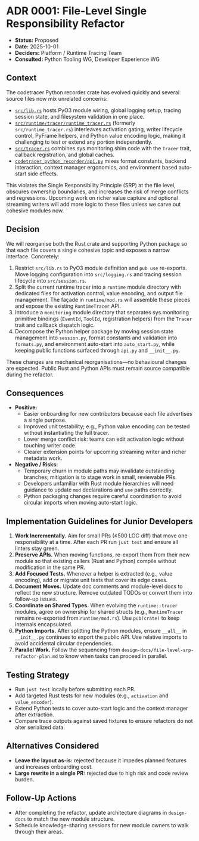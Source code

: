 # ADR 0001: File-Level Single Responsibility Refactor

- **Status:** Proposed
- **Date:** 2025-10-01
- **Deciders:** Platform / Runtime Tracing Team
- **Consulted:** Python Tooling WG, Developer Experience WG

## Context

The codetracer Python recorder crate has evolved quickly and several source files now mix unrelated concerns:
- [`src/lib.rs`](../../codetracer-python-recorder/src/lib.rs) hosts PyO3 module wiring, global logging setup, tracing session state, and filesystem validation in one place.
- [`src/runtime/tracer/runtime_tracer.rs`](../../codetracer-python-recorder/src/runtime/tracer/runtime_tracer.rs) (formerly `src/runtime_tracer.rs`) interleaves activation gating, writer lifecycle control, PyFrame helpers, and Python value encoding logic, making it challenging to test or extend any portion independently.
- [`src/tracer.rs`](../../codetracer-python-recorder/src/tracer.rs) combines sys.monitoring shim code with the `Tracer` trait, callback registration, and global caches.
- [`codetracer_python_recorder/api.py`](../../codetracer-python-recorder/codetracer_python_recorder/api.py) mixes format constants, backend interaction, context manager ergonomics, and environment based auto-start side effects.

This violates the Single Responsibility Principle (SRP) at the file level, obscures ownership boundaries, and increases the risk of merge conflicts and regressions. Upcoming work on richer value capture and optional streaming writers will add more logic to these files unless we carve out cohesive modules now.

## Decision

We will reorganise both the Rust crate and supporting Python package so that each file covers a single cohesive topic and exposes a narrow interface. Concretely:
1. Restrict `src/lib.rs` to PyO3 module definition and `pub use` re-exports. Move logging configuration into `src/logging.rs` and tracing session lifecycle into `src/session.rs`.
2. Split the current runtime tracer into a `runtime` module directory with dedicated files for activation control, value encoding, and output file management. The façade in `runtime/mod.rs` will assemble these pieces and expose the existing `RuntimeTracer` API.
3. Introduce a `monitoring` module directory that separates sys.monitoring primitive bindings (`EventId`, `ToolId`, registration helpers) from the `Tracer` trait and callback dispatch logic.
4. Decompose the Python helper package by moving session state management into `session.py`, format constants and validation into `formats.py`, and environment auto-start into `auto_start.py`, while keeping public functions surfaced through `api.py` and `__init__.py`.

These changes are mechanical reorganisations—no behavioural changes are expected. Public Rust and Python APIs must remain source compatible during the refactor.

## Consequences

- **Positive:**
  - Easier onboarding for new contributors because each file advertises a single purpose.
  - Improved unit testability; e.g., Python value encoding can be tested without instantiating the full tracer.
  - Lower merge conflict risk: teams can edit activation logic without touching writer code.
  - Clearer extension points for upcoming streaming writer and richer metadata work.
- **Negative / Risks:**
  - Temporary churn in module paths may invalidate outstanding branches; mitigation is to stage work in small, reviewable PRs.
  - Developers unfamiliar with Rust module hierarchies will need guidance to update `mod` declarations and `use` paths correctly.
  - Python packaging changes require careful coordination to avoid circular imports when moving auto-start logic.

## Implementation Guidelines for Junior Developers

1. **Work Incrementally.** Aim for small PRs (≤500 LOC diff) that move one responsibility at a time. After each PR run `just test` and ensure all linters stay green.
2. **Preserve APIs.** When moving functions, re-export them from their new module so that existing callers (Rust and Python) compile without modification in the same PR.
3. **Add Focused Tests.** Whenever a helper is extracted (e.g., value encoding), add or migrate unit tests that cover its edge cases.
4. **Document Moves.** Update doc comments and module-level docs to reflect the new structure. Remove outdated TODOs or convert them into follow-up issues.
5. **Coordinate on Shared Types.** When evolving the `runtime::tracer` modules, agree on ownership for shared structs (e.g., `RuntimeTracer` remains re-exported from `runtime/mod.rs`). Use `pub(crate)` to keep internals encapsulated.
6. **Python Imports.** After splitting the Python modules, ensure `__all__` in `__init__.py` continues to export the public API. Use relative imports to avoid accidental circular dependencies.
7. **Parallel Work.** Follow the sequencing from `design-docs/file-level-srp-refactor-plan.md` to know when tasks can proceed in parallel.

## Testing Strategy

- Run `just test` locally before submitting each PR.
- Add targeted Rust tests for new modules (e.g., `activation` and `value_encoder`).
- Extend Python tests to cover auto-start logic and the context manager after extraction.
- Compare trace outputs against saved fixtures to ensure refactors do not alter serialized data.

## Alternatives Considered

- **Leave the layout as-is:** rejected because it impedes planned features and increases onboarding cost.
- **Large rewrite in a single PR:** rejected due to high risk and code review burden.

## Follow-Up Actions

- After completing the refactor, update architecture diagrams in `design-docs` to match the new module structure.
- Schedule knowledge-sharing sessions for new module owners to walk through their areas.
